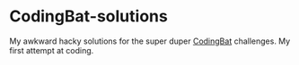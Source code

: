 # CodingBat-solutions


My awkward hacky solutions for the super duper [CodingBat](http://codingbat.com) challenges.
My first attempt at coding.
